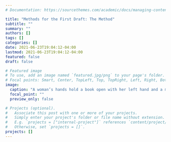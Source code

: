 ```yaml
---
# Documentation: https://sourcethemes.com/academic/docs/managing-content/

title: "Methods for the First Draft: The Method"
subtitle: ""
summary: ""
authors: []
tags: []
categories: []
date: 2021-06-23T19:04:12-04:00
lastmod: 2021-06-23T19:04:12-04:00
featured: false
draft: false

# Featured image
# To use, add an image named `featured.jpg/png` to your page's folder.
# Focal points: Smart, Center, TopLeft, Top, TopRight, Left, Right, BottomLeft, Bottom, BottomRight.
image:
  caption: "A woman’s hands hold a book open with her left hand and a mug of tea in her right. They are sitting on a blue marbled surface surrounded by another mug of tea, tea bags, fancy toast, candies, and a lined notebook. Image by [Public Co](https://pixabay.com/users/publicco-5009832/?utm_source=link-attribution&amp;utm_medium=referral&amp;utm_campaign=image&amp;utm_content=2203732) from [Pixabay](https://pixabay.com/?utm_source=link-attribution&amp;utm_medium=referral&amp;utm_campaign=image&amp;utm_content=2203732)"
  focal_point: ""
  preview_only: false

# Projects (optional).
#   Associate this post with one or more of your projects.
#   Simply enter your project's folder or file name without extension.
#   E.g. `projects = ["internal-project"]` references `content/project/deep-learning/index.md`.
#   Otherwise, set `projects = []`.
projects: []
---
```

